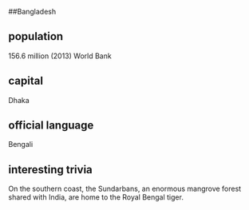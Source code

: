 ##Bangladesh
## population
156.6 million (2013) World Bank


## capital
Dhaka

 
## official language
Bengali


## interesting trivia
On the southern coast, the Sundarbans, an enormous mangrove forest shared with India, are home to the Royal Bengal tiger.



